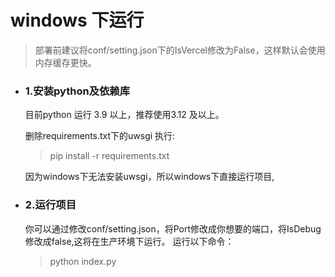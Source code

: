 
# windows 下运行
>部署前建议将conf/setting.json下的IsVercel修改为False，这样默认会使用内存缓存更快。

- ### 1.安装python及依赖库

  目前python 运行 3.9 以上，推荐使用3.12 及以上。
  
  删除requirements.txt下的uwsgi 执行:
  > pip install -r requirements.txt

  因为windows下无法安装uwsgi，所以windows下直接运行项目,

- ### 2.运行项目

  你可以通过修改conf/setting.json，将Port修改成你想要的端口，将IsDebug修改成false,这将在生产环境下运行。
  运行以下命令：
  > python index.py